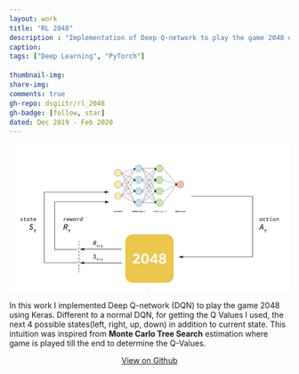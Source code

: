 ```yaml
---
layout: work
title: "RL 2048"
description : "Implementation of Deep Q-network to play the game 2048 using Keras."
caption: 
tags: ["Deep Learning", "PyTorch"]

thumbnail-img: 
share-img: 
comments: true
gh-repo: dsgiitr/rl_2048
gh-badge: [follow, star]
dated: Dec 2019 - Feb 2020
---
```


<img src="/assets/img/work/RL.jpeg" width="600">

In this work I implemented Deep Q-network (DQN) to play the game 2048 using Keras. Different to a normal DQN, for getting the Q Values I used, the next 4 possible states(left, right, up, down) in addition to current state. This intuition was inspired from **Monte Carlo Tree Search** estimation where game is played till the end to determine the Q-Values.


<center>
<a class="btn-github" href="https://github.com/dsgiitr/rl_2048" >
  View on Github
</a>
</center>